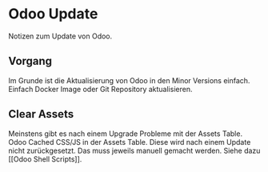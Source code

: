 # Odoo Update

Notizen zum Update von Odoo.

## Vorgang

Im Grunde ist die Aktualisierung von Odoo in den Minor Versions einfach. Einfach Docker Image oder Git Repository aktualisieren.

## Clear Assets

Meinstens gibt es nach einem Upgrade Probleme mit der Assets Table. Odoo Cached CSS/JS in der Assets Table. Diese wird nach einem Update nicht zurückgesetzt. Das muss jeweils manuell gemacht werden. Siehe dazu [[Odoo Shell Scripts]].
